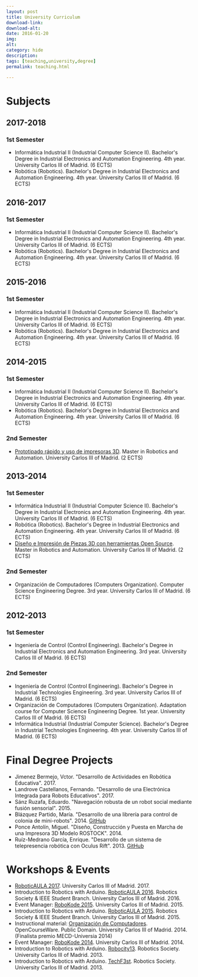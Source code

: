 ```yaml
---
layout: post
title: University Curriculum
download-link: 
download-alt:  
date: 2016-01-20
img: 
alt: 
category: hide
description: 
tags: [teaching,university,degree]
permalink: teaching.html

---
```


# Subjects

## 2017-2018

### 1st Semester

* Informática Industrial II (Industrial Computer Science II). Bachelor's Degree in Industrial Electronics and Automation Engineering. 4th year. University Carlos III of Madrid. (6 ECTS)
* Robótica (Robotics). Bachelor's Degree in Industrial Electronics and Automation Engineering. 4th year. University Carlos III of Madrid. (6 ECTS)

## 2016-2017

### 1st Semester

* Informática Industrial II (Industrial Computer Science II). Bachelor's Degree in Industrial Electronics and Automation Engineering. 4th year. University Carlos III of Madrid. (6 ECTS)
* Robótica (Robotics). Bachelor's Degree in Industrial Electronics and Automation Engineering. 4th year. University Carlos III of Madrid. (6 ECTS)

## 2015-2016

### 1st Semester

* Informática Industrial II (Industrial Computer Science II). Bachelor's Degree in Industrial Electronics and Automation Engineering. 4th year. University Carlos III of Madrid. (6 ECTS)
* Robótica (Robotics). Bachelor's Degree in Industrial Electronics and Automation Engineering. 4th year. University Carlos III of Madrid. (6 ECTS)

## 2014-2015

### 1st Semester

* Informática Industrial II (Industrial Computer Science II). Bachelor's Degree in Industrial Electronics and Automation Engineering. 4th year. University Carlos III of Madrid. (6 ECTS)
* Robótica (Robotics). Bachelor's Degree in Industrial Electronics and Automation Engineering. 4th year. University Carlos III of Madrid. (6 ECTS)

### 2nd Semester

* [Prototipado rápido y uso de impresoras 3D](http://educatech.sytes.net/wiki/2015_Master_seminar). Master in Robotics and Automation. University Carlos III of Madrid. (2 ECTS)

## 2013-2014

### 1st Semester

* Informática Industrial II (Industrial Computer Science II). Bachelor's Degree in Industrial Electronics and Automation Engineering. 4th year. University Carlos III of Madrid. (6 ECTS)
* Robótica (Robotics). Bachelor's Degree in Industrial Electronics and Automation Engineering. 4th year. University Carlos III of Madrid. (6 ECTS)
* [Diseño e Impresión de Piezas 3D con herramientas Open Source](http://educatech.sytes.net/wiki/2014_Master_seminar). Master in Robotics and Automation. University Carlos III of Madrid. (2 ECTS)

### 2nd Semester

* Organización de Computadores (Computers Organization). Computer Science Engineering Degree. 3rd year. University Carlos III of Madrid. (6 ECTS)

## 2012-2013

### 1st Semester

* Ingeniería de Control (Control Engineering). Bachelor's Degree in Industrial Electronics and Automation Engineering. 3rd year. University Carlos III of Madrid. (6 ECTS)

### 2nd Semester

* Ingeniería de Control (Control Engineering). Bachelor's Degree in Industrial Technologies Engineering. 3rd year. University Carlos III of Madrid. (6 ECTS)
* Organización de Computadores (Computers Organization). Adaptation course for Computer Science Engineering Degree. 1st year. University Carlos III of Madrid. (6 ECTS)
* Informática Industrial (Industrial Computer Science). Bachelor's Degree in Industrial Technologies Engineering. 4th year. University Carlos III of Madrid. (6 ECTS)

# Final Degree Projects

* Jimenez Bermejo, Vctor. "Desarrollo de Actividades en Robótica Educativa". 2017.
* Landrove Castellanos, Fernando. "Desarrollo de una Electrónica Integrada para Robots Educativos". 2017.
* Sánz Ruzafa, Eduardo. "Navegación robusta de un robot social mediante fusión sensorial". 2015.
* Blázquez Partido, María. "Desarrollo de una librería para control de colonia de mini-robots". 2014. [GitHub](https://github.com/raulperula/rpc_robot_colony)
* Ponce Antolín, Miguel. "Diseño, Construcción y Puesta en Marcha de una Impresora 3D Modelo ROSTOCK". 2014.
* Ruíz-Medrano García, Enrique. "Desarrollo de un sistema de telepresencia robótica con Oculus Rift". 2013. [GitHub](https://github.com/raulperula/oculus_rift)

# Workshops & Events

* [RoboticAULA 2017](https://www.flickr.com/photos/eventosuc3m/sets/72157677681847554/). University Carlos III of Madrid. 2017.
* Introduction to Robotics with Arduino. [RoboticAULA 2016](http://asrob.uc3m.es/index.php/School_of_Robots#AULA_.28IFEMA.29). Robotics Society & IEEE Student Branch. University Carlos III of Madrid. 2016.
* Event Manager: [RoboKode 2015](http://asrob.uc3m.es/index.php/School_of_Robots#Robokode). University Carlos III of Madrid. 2015.
* Introduction to Robotics with Arduino. [RoboticAULA 2015](http://asrob.uc3m.es/index.php/School_of_Robots#AULA_.28IFEMA.29). Robotics Society & IEEE Student Branch. University Carlos III of Madrid. 2015.
* Instructional material: [Organización de Computadores](http://ocw.uc3m.es/ingenieria-informatica/organizacion-de-computadores). OpenCourseWare. Public Domain. University Carlos III of Madrid. 2014. (Finalista premio MECD-Universia 2014)
* Event Manager: [RoboKode 2014](http://asrob.uc3m.es/index.php/School_of_Robots#Robokode). University Carlos III of Madrid. 2014.
* Introduction to Robotics with Arduino. [Robocity13](http://roboticslab.uc3m.es/robocity13/). Robotics Society. University Carlos III of Madrid. 2013.
* Introduction to Robotics with Arduino. [TechF3st](https://techfest.uc3m.es/2013/). Robotics Society. University Carlos III of Madrid. 2013.
